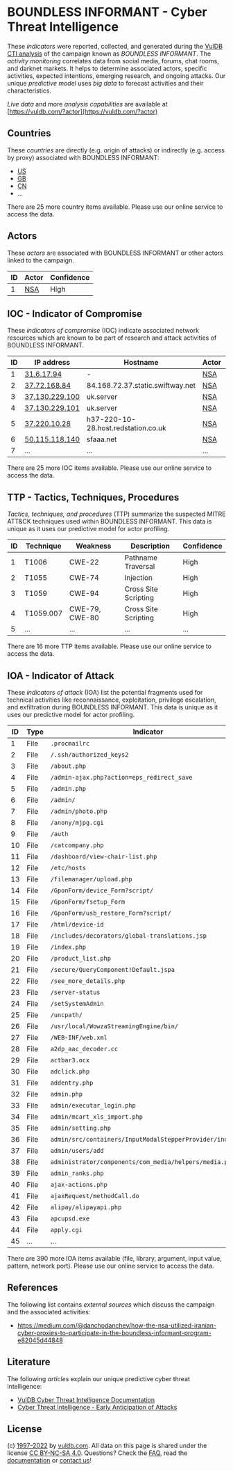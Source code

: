 # BOUNDLESS INFORMANT - Cyber Threat Intelligence

These _indicators_ were reported, collected, and generated during the [VulDB CTI analysis](https://vuldb.com/?kb.cti) of the campaign known as _BOUNDLESS INFORMANT_. The _activity monitoring_ correlates data from social media, forums, chat rooms, and darknet markets. It helps to determine associated actors, specific activities, expected intentions, emerging research, and ongoing attacks. Our unique _predictive model_ uses _big data_ to forecast activities and their characteristics.

_Live data_ and more _analysis capabilities_ are available at [https://vuldb.com/?actor](https://vuldb.com/?actor)

## Countries

These _countries_ are directly (e.g. origin of attacks) or indirectly (e.g. access by proxy) associated with BOUNDLESS INFORMANT:

* [US](https://vuldb.com/?country.us)
* [GB](https://vuldb.com/?country.gb)
* [CN](https://vuldb.com/?country.cn)
* ...

There are 25 more country items available. Please use our online service to access the data.

## Actors

These _actors_ are associated with BOUNDLESS INFORMANT or other actors linked to the campaign.

ID | Actor | Confidence
-- | ----- | ----------
1 | [NSA](https://vuldb.com/?actor.nsa) | High

## IOC - Indicator of Compromise

These _indicators of compromise_ (IOC) indicate associated network resources which are known to be part of research and attack activities of BOUNDLESS INFORMANT.

ID | IP address | Hostname | Actor | Confidence
-- | ---------- | -------- | ----- | ----------
1 | [31.6.17.94](https://vuldb.com/?ip.31.6.17.94) | - | [NSA](https://vuldb.com/?actor.nsa) | High
2 | [37.72.168.84](https://vuldb.com/?ip.37.72.168.84) | 84.168.72.37.static.swiftway.net | [NSA](https://vuldb.com/?actor.nsa) | High
3 | [37.130.229.100](https://vuldb.com/?ip.37.130.229.100) | uk.server | [NSA](https://vuldb.com/?actor.nsa) | High
4 | [37.130.229.101](https://vuldb.com/?ip.37.130.229.101) | uk.server | [NSA](https://vuldb.com/?actor.nsa) | High
5 | [37.220.10.28](https://vuldb.com/?ip.37.220.10.28) | h37-220-10-28.host.redstation.co.uk | [NSA](https://vuldb.com/?actor.nsa) | High
6 | [50.115.118.140](https://vuldb.com/?ip.50.115.118.140) | sfaaa.net | [NSA](https://vuldb.com/?actor.nsa) | High
7 | ... | ... | ... | ...

There are 25 more IOC items available. Please use our online service to access the data.

## TTP - Tactics, Techniques, Procedures

_Tactics, techniques, and procedures_ (TTP) summarize the suspected MITRE ATT&CK techniques used within BOUNDLESS INFORMANT. This data is unique as it uses our predictive model for actor profiling.

ID | Technique | Weakness | Description | Confidence
-- | --------- | -------- | ----------- | ----------
1 | T1006 | CWE-22 | Pathname Traversal | High
2 | T1055 | CWE-74 | Injection | High
3 | T1059 | CWE-94 | Cross Site Scripting | High
4 | T1059.007 | CWE-79, CWE-80 | Cross Site Scripting | High
5 | ... | ... | ... | ...

There are 16 more TTP items available. Please use our online service to access the data.

## IOA - Indicator of Attack

These _indicators of attack_ (IOA) list the potential fragments used for technical activities like reconnaissance, exploitation, privilege escalation, and exfiltration during BOUNDLESS INFORMANT. This data is unique as it uses our predictive model for actor profiling.

ID | Type | Indicator | Confidence
-- | ---- | --------- | ----------
1 | File | `.procmailrc` | Medium
2 | File | `/.ssh/authorized_keys2` | High
3 | File | `/about.php` | Medium
4 | File | `/admin-ajax.php?action=eps_redirect_save` | High
5 | File | `/admin.php` | Medium
6 | File | `/admin/` | Low
7 | File | `/admin/photo.php` | High
8 | File | `/anony/mjpg.cgi` | High
9 | File | `/auth` | Low
10 | File | `/catcompany.php` | High
11 | File | `/dashboard/view-chair-list.php` | High
12 | File | `/etc/hosts` | Medium
13 | File | `/filemanager/upload.php` | High
14 | File | `/GponForm/device_Form?script/` | High
15 | File | `/GponForm/fsetup_Form` | High
16 | File | `/GponForm/usb_restore_Form?script/` | High
17 | File | `/html/device-id` | High
18 | File | `/includes/decorators/global-translations.jsp` | High
19 | File | `/index.php` | Medium
20 | File | `/product_list.php` | High
21 | File | `/secure/QueryComponent!Default.jspa` | High
22 | File | `/see_more_details.php` | High
23 | File | `/server-status` | High
24 | File | `/setSystemAdmin` | High
25 | File | `/uncpath/` | Medium
26 | File | `/usr/local/WowzaStreamingEngine/bin/` | High
27 | File | `/WEB-INF/web.xml` | High
28 | File | `a2dp_aac_decoder.cc` | High
29 | File | `actbar3.ocx` | Medium
30 | File | `adclick.php` | Medium
31 | File | `addentry.php` | Medium
32 | File | `admin.php` | Medium
33 | File | `admin/executar_login.php` | High
34 | File | `admin/mcart_xls_import.php` | High
35 | File | `admin/setting.php` | High
36 | File | `admin/src/containers/InputModalStepperProvider/index.js` | High
37 | File | `admin/users/add` | High
38 | File | `administrator/components/com_media/helpers/media.php` | High
39 | File | `admin_ranks.php` | High
40 | File | `ajax-actions.php` | High
41 | File | `ajaxRequest/methodCall.do` | High
42 | File | `alipay/alipayapi.php` | High
43 | File | `apcupsd.exe` | Medium
44 | File | `apply.cgi` | Medium
45 | ... | ... | ...

There are 390 more IOA items available (file, library, argument, input value, pattern, network port). Please use our online service to access the data.

## References

The following list contains _external sources_ which discuss the campaign and the associated activities:

* https://medium.com/@danchodanchev/how-the-nsa-utilized-iranian-cyber-proxies-to-participate-in-the-boundless-informant-program-e82045d44848

## Literature

The following _articles_ explain our unique predictive cyber threat intelligence:

* [VulDB Cyber Threat Intelligence Documentation](https://vuldb.com/?kb.cti)
* [Cyber Threat Intelligence - Early Anticipation of Attacks](https://www.scip.ch/en/?labs.20201022)

## License

(c) [1997-2022](https://vuldb.com/?kb.changelog) by [vuldb.com](https://vuldb.com/?kb.about). All data on this page is shared under the license [CC BY-NC-SA 4.0](https://creativecommons.org/licenses/by-nc-sa/4.0/). Questions? Check the [FAQ](https://vuldb.com/?kb.faq), read the [documentation](https://vuldb.com/?kb) or [contact us](https://vuldb.com/?contact)!
